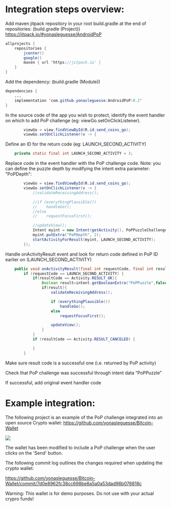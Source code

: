 # Integration steps overview:

Add maven jitpack repository in your root build.gradle at the end of repositories: (build.gradle (Project))
https://jitpack.io/#yonasleguesse/AndroidPoP

```java
allprojects {
    repositories {
        jcenter()
        google()
        maven { url 'https://jitpack.io' }
    }
}
```

Add the dependency: (build.gradle (Module))
```java
dependencies {
    ...
    implementation 'com.github.yonasleguesse:AndroidPoP:0.2'
}
```

In the source code of the app you wish to protect, identify the event handler on which to add PoP challenge (eg: viewGo.setOnClickListener).
```java
        viewGo = view.findViewById(R.id.send_coins_go);
        viewGo.setOnClickListener(v -> {
```

Define an ID for the return code (eg: LAUNCH_SECOND_ACTIVITY)
```java
    private static final int LAUNCH_SECOND_ACTIVITY = 3;
```

Replace code in the event handler with the PoP challenge code. 
Note: you can define the puzzle depth by modifying the intent extra parameter: "PoPDepth":
```java
        viewGo = view.findViewById(R.id.send_coins_go);
        viewGo.setOnClickListener(v -> {
            //validateReceivingAddress();

            //if (everythingPlausible())
            //    handleGo();
            //else
            //    requestFocusFirst();

            //updateView();
            Intent myint = new Intent(getActivity(), PoPPuzzleChallenge.class);
            myint.putExtra("PoPDepth", 2);
            startActivityForResult(myint, LAUNCH_SECOND_ACTIVITY);
        });
```

Handle onActivityResult event and look for return code defined in PoP ID earlier on (LAUNCH_SECOND_ACTIVITY)
```java
    public void onActivityResult(final int requestCode, final int resultCode, final Intent intent) {
        if (requestCode == LAUNCH_SECOND_ACTIVITY) {
            if(resultCode == Activity.RESULT_OK){
                Boolean result=intent.getBooleanExtra("PoPPuzzle",false);
                if(result){
                    validateReceivingAddress();

                    if (everythingPlausible())
                        handleGo();
                    else
                        requestFocusFirst();

                    updateView();
                }
            }
            if (resultCode == Activity.RESULT_CANCELED) {

            }
        }
```

Make sure result code is a successful one (i.e. returned by PoP activity)

Check that PoP challenge was successful through intent data “PoPPuzzle”

If successful, add original event handler code


# Example integration:
The following project is an example of the PoP challenge integrated into an open source Crypto wallet:
https://github.com/yonasleguesse/Bitcoin-Wallet

[![](http://img.youtube.com/vi/eq_LDoOGdxk/0.jpg)](http://www.youtube.com/watch?v=eq_LDoOGdxk "PoP in wallet")

The wallet has been modified to include a PoP challenge when the user clicks on the 'Send' button.

The following commit log outlines the changes required when updating the crypto wallet:

https://github.com/yonasleguesse/Bitcoin-Wallet/commit/7d0e8962fc38cc698be8a5a0a53dad96b076818c

Warning: This wallet is for demo purposes. Do not use with your actual crypro funds!


